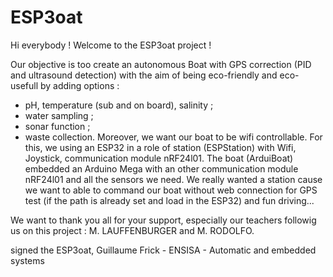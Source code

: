 # ESP3oat

Hi everybody ! Welcome to the ESP3oat project !

Our objective is too create an autonomous Boat with GPS correction (PID and ultrasound detection) with the aim of being eco-friendly and eco-usefull by adding options : 
  - pH, temperature (sub and on board), salinity ; 
  - water sampling ; 
  - sonar function ; 
  - waste collection. 
Moreover, we want our boat to be wifi controllable. For this, we using an ESP32 in a role of station (ESPStation) with Wifi, Joystick, communication module nRF24l01. The boat (ArduiBoat) embedded an Arduino Mega with an other communication module nRF24l01 and all the sensors we need. We really wanted a station cause we want to able to command our boat without web connection for GPS test (if the path is already set and load in the ESP32) and fun driving...

We want to thank you all for your support, especially our teachers followig us on this project : M. LAUFFENBURGER and M. RODOLFO.

signed the ESP3oat, 
Guillaume Frick - ENSISA - Automatic and embedded systems
